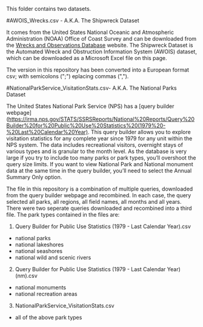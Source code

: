 This folder contains two datasets.

#AWOIS_Wrecks.csv - A.K.A. The Shipwreck Dataset

It comes from the United States National Oceanic and Atmospheric Administration (NOAA) Office of Coast Survey and can be downloaded from the [Wrecks and Observations Database](https://nauticalcharts.noaa.gov/data/wrecks-and-obstructions.html) website.  The Shipwreck Dataset is the Automated Wreck and Obstruction Information System (AWOIS) dataset, which can be downloaded as a Microsoft Excel file on this page.  

The version in this repository has been converted into a European format csv; with semicolons (";") eplacing commas (",").


#NationalParkService_VisitationStats.csv- A.K.A. The National Parks Dataset

The United States National Park Service (NPS) has a [query builder webpage](https://irma.nps.gov/STATS/SSRSReports/National%20Reports/Query%20Builder%20for%20Public%20Use%20Statistics%20(1979%20-%20Last%20Calendar%20Year).  This query builder allows you to explore visitation statistics for any complete year since 1979 for any unit within the NPS system.  The data includes recreational visitors, overnight stays of various types and is granular to the month level.  As the database is very large if you try to include too many parks or park types, you’ll overshoot the query size limits.  If you want to view National Park and National monument data at the same time in the query builder, you’ll need to select the Annual Summary Only option.

The file in this repository is a combination of multiple queries, downloaded from the query builder webpage and recombined.  In each case, the query selected all parks, all regions, all field names, all months and all years.  There were two seperate queries downloaded and recombined into a third file.  The park types contained in the files are:

1. Query Builder for Public Use Statistics (1979 - Last Calendar Year).csv
  * national parks
  * national lakeshores
  * national seashores
  * national wild and scenic rivers

2. Query Builder for Public Use Statistics (1979 - Last Calendar Year) (nm).csv
  * national monuments
  * national recreation areas

3. NationalParkService_VisitationStats.csv
  * all of the above park types
